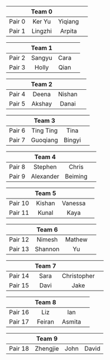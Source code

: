 |     | Team 0 |     |     |
|:----:|:---:|:---:|:---:| 
| Pair 0 | Ker Yu | Yiqiang | |
| Pair 1 | Lingzhi | Arpita | |

|     | Team 1 |     |     |
|:----:|:---:|:---:|:---:| 
| Pair 2 | Sangyu  | Cara | |
| Pair 3 | Holly    | Qian | |

|     | Team 2 |     |     |
|:----:|:---:|:---:|:---:| 
| Pair 4 | Deena | Nishan | |
| Pair 5 | Akshay | Danai  | |

|     | Team 3 |     |     |
|:----:|:---:|:---:|:---:| 
| Pair 6 | Ting Ting | Tina | |
| Pair 7 | Guoqiang | Bingyi | |

|     | Team 4 |     |     |
|:----:|:---:|:---:|:---:| 
| Pair 8 | Stephen | Chris | |
| Pair 9 | Alexander | Beiming | |

|     | Team 5 |     |     |
|:----:|:---:|:---:|:---:| 
| Pair 10 | Kishan | Vanessa | |
| Pair 11 | Kunal | Kaya | |

|     | Team 6 |     |     |
|:----:|:---:|:---:|:---:| 
| Pair 12 | Nimesh | Mathew | |
| Pair 13 | Shannon | Yu | |

|     | Team 7 |     |     |
|:----:|:---:|:---:|:---:| 
| Pair 14 | Sara | Christopher   | |
| Pair 15 | Davi | Jake | |

|     | Team 8 |     |     |
|:----:|:---:|:---:|:---:| 
| Pair 16 | Liz | Ian | |
| Pair 17 | Feiran | Asmita | |

|     | Team 9 |     |     |
|:----:|:---:|:---:|:---:| 
| Pair 18 | Zhengjie | John | David |
  
